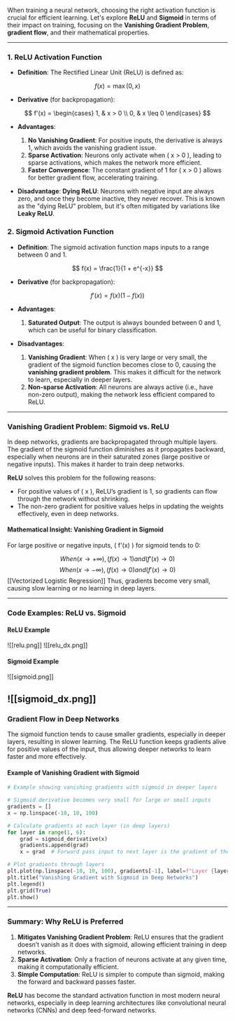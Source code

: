 When training a neural network, choosing the right activation function is crucial for efficient learning. Let's explore **ReLU** and **Sigmoid** in terms of their impact on training, focusing on the **Vanishing Gradient Problem**, **gradient flow**, and their mathematical properties.

---

### 1. **ReLU Activation Function**
- **Definition**: The Rectified Linear Unit (ReLU) is defined as:

$$
   f(x) = \max(0, x)
$$

- **Derivative** (for backpropagation):

$$
  f'(x) =
  \begin{cases} 
  1, & x > 0 \\
  0, & x \leq 0 
  \end{cases}
$$

- **Advantages**:
  1. **No Vanishing Gradient**: For positive inputs, the derivative is always 1, which avoids the vanishing gradient issue.
  2. **Sparse Activation**: Neurons only activate when \( x > 0 \), leading to sparse activations, which makes the network more efficient.
  3. **Faster Convergence**: The constant gradient of 1 for \( x > 0 \) allows for better gradient flow, accelerating training.
  
- **Disadvantage**: **Dying ReLU**: Neurons with negative input are always zero, and once they become inactive, they never recover. This is known as the "dying ReLU" problem, but it's often mitigated by variations like **Leaky ReLU**.

### 2. **Sigmoid Activation Function**
- **Definition**: The sigmoid activation function maps inputs to a range between 0 and 1.

$$
f(x) = \frac{1}{1 + e^{-x}}
$$

- **Derivative** (for backpropagation):

$$
  f'(x) = f(x) (1 - f(x))
$$

- **Advantages**:
  1. **Saturated Output**: The output is always bounded between 0 and 1, which can be useful for binary classification.
  
- **Disadvantages**:
  1. **Vanishing Gradient**: When \( x \) is very large or very small, the gradient of the sigmoid function becomes close to 0, causing the **vanishing gradient problem**. This makes it difficult for the network to learn, especially in deeper layers.
  2. **Non-sparse Activation**: All neurons are always active (i.e., have non-zero output), making the network less efficient compared to ReLU.

---

### **Vanishing Gradient Problem: Sigmoid vs. ReLU**

In deep networks, gradients are backpropagated through multiple layers. The gradient of the sigmoid function diminishes as it propagates backward, especially when neurons are in their saturated zones (large positive or negative inputs). This makes it harder to train deep networks.

**ReLU** solves this problem for the following reasons:
- For positive values of \( x \), ReLU’s gradient is 1, so gradients can flow through the network without shrinking.
- The non-zero gradient for positive values helps in updating the weights effectively, even in deep networks.

#### **Mathematical Insight: Vanishing Gradient in Sigmoid**
For large positive or negative inputs, \( f'(x) \) for sigmoid tends to 0:

$$
When ( x \to +\infty ), ( f(x) \to 1 ) and ( f'(x) \to 0 )
$$
$$
 When ( x \to -\infty ), ( f(x) \to 0 ) and ( f'(x) \to 0 )
$$
[[Vectorized Logistic Regression]]
Thus, gradients become very small, causing slow learning or no learning in deep layers.

---

### **Code Examples: ReLU vs. Sigmoid**

#### **ReLU Example**

![[relu.png]]
![[relu_dx.png]]
#### **Sigmoid Example**

![[sigmoid.png]]

![[sigmoid_dx.png]]
---

### **Gradient Flow in Deep Networks**
The sigmoid function tends to cause smaller gradients, especially in deeper layers, resulting in slower learning. The ReLU function keeps gradients alive for positive values of the input, thus allowing deeper networks to learn faster and more effectively.

#### **Example of Vanishing Gradient with Sigmoid**

```python
# Example showing vanishing gradients with sigmoid in deeper layers

# Sigmoid derivative becomes very small for large or small inputs
gradients = []
x = np.linspace(-10, 10, 100)

# Calculate gradients at each layer (in deep layers)
for layer in range(1, 6):
    grad = sigmoid_derivative(x)
    gradients.append(grad)
    x = grad  # Forward pass input to next layer is the gradient of the current layer

# Plot gradients through layers
plt.plot(np.linspace(-10, 10, 100), gradients[-1], label=f"Layer {layer}")
plt.title("Vanishing Gradient with Sigmoid in Deep Networks")
plt.legend()
plt.grid(True)
plt.show()
```

---

### **Summary: Why ReLU is Preferred**

1. **Mitigates Vanishing Gradient Problem**: ReLU ensures that the gradient doesn’t vanish as it does with sigmoid, allowing efficient training in deep networks.
2. **Sparse Activation**: Only a fraction of neurons activate at any given time, making it computationally efficient.
3. **Simple Computation**: ReLU is simpler to compute than sigmoid, making the forward and backward passes faster.

**ReLU** has become the standard activation function in most modern neural networks, especially in deep learning architectures like convolutional neural networks (CNNs) and deep feed-forward networks.